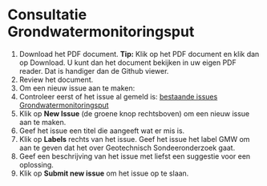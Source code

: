 # Consultatie Grondwatermonitoringsput

1. Download het PDF document. **Tip:** Klik op het PDF document en klik dan op Download. U kunt dan het document bekijken in uw eigen PDF reader. Dat is handiger dan de Github viewer.
2. Review het document.
3. Om een nieuw issue aan te maken: 
  1. Controleer eerst of het issue al gemeld is: [bestaande issues Grondwatermonitoringsput][1]
  1. Klik op **New Issue** (de groene knop rechtsboven) om een nieuw issue aan te maken.
  1. Geef het issue een titel die aangeeft wat er mis is.
  1. Klik op **Labels** rechts van het issue. Geef het issue het label GMW om aan te geven dat het over Geotechnisch Sondeeronderzoek gaat. 
  1. Geef een beschrijving van het issue met liefst een suggestie voor een oplossing.
  1. Klik op **Submit new issue** om het issue op te slaan. 
  
  [1]: https://github.com/lvdbrink/Demo-BRO-Consultatie/labels/GMW

